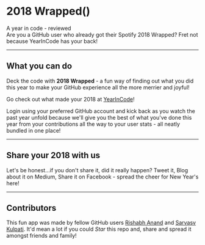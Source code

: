 # 2018 Wrapped()

A year in code - reviewed
<br>
Are you a GitHub user who already got their Spotify 2018 Wrapped? Fret not because YearInCode has your back!

---

## What you can do

Deck the code with **2018 Wrapped** - a fun way of finding out what you did this year to make your GitHub experience all the more merrier and joyful!

Go check out what made your 2018 at [YearInCode](https://YearInCode.github.io)!

Login using your preferred GitHub account and kick back as you watch the past year unfold because we'll give you the best of what you've done this year from your contributions all the way to your user stats - all neatly bundled in one place!

---

## Share your 2018 with us

Let's be honest...if you don't share it, did it really happen?
Tweet it, Blog about it on Medium, Share it on Facebook - spread the cheer for New Year's here!

---

## Contributors

This fun app was made by fellow GitHub users [Rishabh Anand](https://twitter.com/rishabh16_) and [Sarvasv Kulpati](https://twitter.com/sarvasvkulpati).
It'd mean a lot if you could _Star_ this repo and, share and spread it amongst friends and family!
